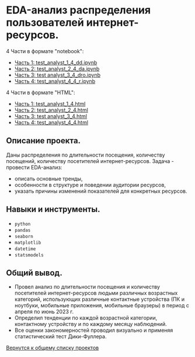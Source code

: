 # EDA-анализ распределения пользователей интернет-ресурсов.

4 Части в формате "notebook": 
* [Часть 1: test_analyst_1_4_dd.ipynb](test_analyst_1_4_dd.ipynb "test_analyst_1_4_dd.ipynb")   
* [Часть 2: test_analyst_2_4_da.ipynb](test_analyst_2_4_da.ipynb "test_analyst_2_4_da.ipynb")   
* [Часть 3: test analyst_3_4_dro.ipynb](test_analyst_3_4_dro.ipynb "test analyst_3_4_dro.ipynb")   
* [Часть 4: test_analyst_4_4_r.ipynb](test_analyst_4_4_r.ipynb "test_analyst_4_4_r.ipynb")   

4 Части в формате "HTML": 
* [Часть 1: test_analyst_1_4.html](test_analyst_1_4.html "test_analyst_1_4.html")   
* [Часть 2: test_analyst_2_4.html](test_analyst_2_4.html "test_analyst_2_4.html")   
* [Часть 3: test analyst_3_4.html](test_analyst_3_4.html "test analyst_3_4.html")   
* [Часть 4: test_analyst_4_4.html](test_analyst_4_4.html "test_analyst_4_4.html")  


## Описание проекта.

Даны распределения по длительности посещения, количеству посещений, количеству посетителей интернет-ресурсов.
Задача - провести EDA-анализ:
- описать основные тренды,
- особенности в структуре и поведении аудитории ресурсов,
- указать причины изменений показателей для конкретных ресурсов.


## Навыки и инструменты.

* `python`
* `pandas`  
* `seaborn`  
* `matplotlib`
* `datetime`
* `statsmodels`


## Общий вывод.

* Провел анализ по длительности посещения и количеству посетителей интернет-ресурсов людьми различных возрастных категорий, использующих различные контактные устройства (ПК и ноутбуки, мобильные приложения, мобильные браузеры) в период с апреля по июнь 2023 г.
* Определил тенденции по каждой возрастной категории, контактному устройству и по каждому месяцу наблюдений.
* Все оценки закономерностей проводил визуально и применяя статистический тест Дики-Фуллера.


[Вернутся к общему списку проектов](../README.md)